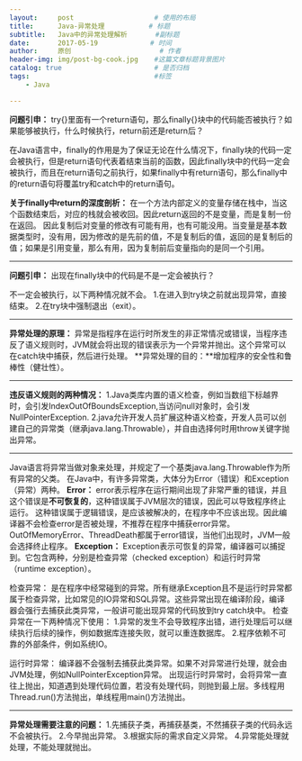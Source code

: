 ```yaml
---
layout:     post                    # 使用的布局
title:      Java-异常处理           # 标题 
subtitle:   Java中的异常处理解析       #副标题
date:       2017-05-19             # 时间
author:     原创                      # 作者
header-img: img/post-bg-cook.jpg    #这篇文章标题背景图片
catalog: true                       # 是否归档
tags:                               #标签
    - Java

---
```


**问题引申：**
try{}里面有一个return语句，那么finally{}块中的代码能否被执行？如果能够被执行，什么时候执行，return前还是return后？

在Java语言中，finally的作用是为了保证无论在什么情况下，finally块的代码一定会被执行，但是return语句代表着结束当前的函数，因此finally块中的代码一定会被执行，而且在return语句之前执行，如果finally中有return语句，那么finally中的return语句将覆盖try和catch中的return语句。


**关于finally中return的深度剖析：**
在一个方法内部定义的变量存储在栈中，当这个函数结束后，对应的栈就会被收回。因此return返回的不是变量，而是复制一份在返回。
因此复制后对变量的修改有可能有用，也有可能没用。当变量是基本数据类型时，没有用，因为修改的是先前的值，不是复制后的值，返回的是复制后的值；如果是引用变量，那么有用，因为复制前后变量指向的是同一个引用。

----------
**问题引申：**
出现在finally块中的代码是不是一定会被执行？

不一定会被执行，以下两种情况就不会。
1.在进入到try块之前就出现异常，直接结束。
2.在try块中强制退出（exit）。

----------
**异常处理的原理：**
异常是指程序在运行时所发生的非正常情况或错误，当程序违反了语义规则时，JVM就会将出现的错误表示为一个异常并抛出。这个异常可以在catch块中捕获，然后进行处理。
**异常处理的目的：**增加程序的安全性和鲁棒性（健壮性）。

----------


**违反语义规则的两种情况：**
1.Java类库内置的语义检查，例如当数组下标越界时，会引发IndexOutOfBoundsException,当访问null对象时，会引发NullPointerException.
2.java允许开发人员扩展这种语义检查，开发人员可以创建自己的异常类（继承java.lang.Throwable），并自由选择何时用throw关键字抛出异常。

----------


Java语言将异常当做对象来处理，并规定了一个基类java.lang.Throwable作为所有异常的父类。
在Java中，有许多异常类，大体分为Error（错误）和Exception（异常）两种。
**Error：**
error表示程序在运行期间出现了非常严重的错误，并且这个错误是**不可恢复的**，这种错误属于JVM层次的错误，因此可以导致程序终止运行。
这种错误属于逻辑错误，是应该被解决的，在程序中不应该出现。因此编译器不会检查error是否被处理，不推荐在程序中捕获error异常。
OutOfMemoryError、ThreadDeath都属于error错误，当他们出现时，JVM一般会选择终止程序。
**Exception：**
Exception表示可恢复的异常，编译器可以捕捉到。它包含两种，分别是检查异常（checked exception）和运行时异常（runtime exception）。

检查异常：
是在程序中经常碰到的异常。所有继承Exception且不是运行时异常都属于检查异常，比如常见的IO异常和SQL异常。这些异常出现在编译阶段，编译器会强行去捕获此类异常，一般讲可能出现异常的代码放到try catch块中。
检查异常在一下两种情况下使用：
1.异常的发生不会导致程序出错，进行处理后可以继续执行后续的操作，例如数据库连接失败，就可以重连数据库。
2.程序依赖不可靠的外部条件，例如系统IO。

运行时异常：
编译器不会强制去捕获此类异常。如果不对异常进行处理，就会由JVM处理，例如NullPointerException异常。
出现运行时异常时，会将异常一直往上抛出，知道遇到处理代码位置，若没有处理代码，则抛到最上层。多线程用Thread.run()方法抛出，单线程用main()方法抛出。

----------
**异常处理需要注意的问题：**
1.先捕获子类，再捕获基类，不然捕获子类的代码永远不会被执行。
2.今早抛出异常。
3.根据实际的需求自定义异常。
4.异常能处理就处理，不能处理就抛出。